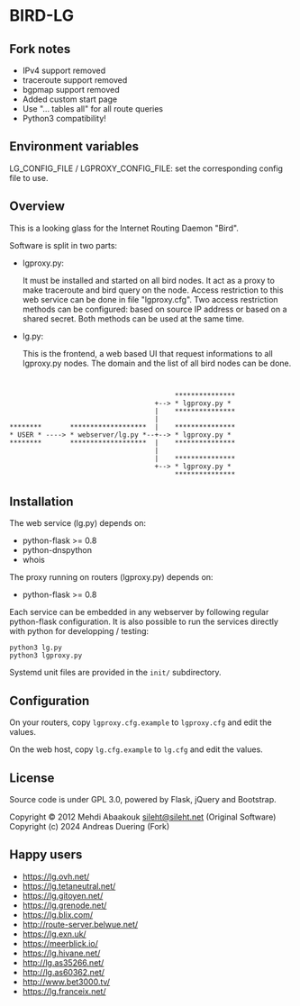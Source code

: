BIRD-LG
=======

Fork notes
----------

- IPv4 support removed
- traceroute support removed
- bgpmap support removed
- Added custom start page
- Use "... tables all" for all route queries
- Python3 compatibility!

Environment variables
---------------------

LG_CONFIG_FILE / LGPROXY_CONFIG_FILE: set the corresponding config file to use.

Overview
--------

This is a looking glass for the Internet Routing Daemon "Bird".

Software is split in two parts:

 - lgproxy.py:

   It must be installed and started on all bird nodes. It act as a proxy to make traceroute and bird query on the node.
   Access restriction to this web service can be done in file "lgproxy.cfg". Two access restriction methods can be configured:
   based on source IP address or based on a shared secret. Both methods can be used at the same time.

 - lg.py:

   This is the frontend, a web based UI that request informations to all lgproxy.py nodes.
   The domain and the list of all bird nodes can be done.


```


                                         ***************
                                    +--> * lgproxy.py *
                                    |    ***************
                                    |  
********       *******************  |    ***************
* USER * ----> * webserver/lg.py *--+--> * lgproxy.py *
********       *******************  |    ***************
                                    |  
                                    |    ***************
                                    +--> * lgproxy.py *
                                         ***************
```


Installation
------------

The web service (lg.py) depends on:

 - python-flask  >= 0.8
 - python-dnspython
 - whois

The proxy running on routers (lgproxy.py) depends on:

 - python-flask  >= 0.8

Each service can be embedded in any webserver by following regular python-flask configuration.
It is also possible to run the services directly with python for developping / testing:

    python3 lg.py
    python3 lgproxy.py

Systemd unit files are provided in the `init/` subdirectory.


Configuration
-------------

On your routers, copy `lgproxy.cfg.example` to `lgproxy.cfg` and edit the values.

On the web host, copy `lg.cfg.example` to `lg.cfg` and edit the values.


License
-------

Source code is under GPL 3.0, powered by Flask, jQuery and Bootstrap.

Copyright © 2012 Mehdi Abaakouk <sileht@sileht.net> (Original Software)
Copyright (c) 2024 Andreas Duering (Fork)

Happy users
-----------

* https://lg.ovh.net/
* https://lg.tetaneutral.net/
* https://lg.gitoyen.net/
* https://lg.grenode.net/
* https://lg.blix.com/
* http://route-server.belwue.net/
* https://lg.exn.uk/
* https://meerblick.io/
* https://lg.hivane.net/
* http://lg.as35266.net/
* http://lg.as60362.net/
* http://www.bet3000.tv/
* https://lg.franceix.net/
